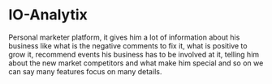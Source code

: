 # IO-Analytix


Personal marketer platform, it gives him a lot of information about his business like what is the negative comments to fix it, what is positive to grow it, recommend events his business has to be involved at it, telling him about the new market competitors and what make him special and so on we can say many features focus on many details.
